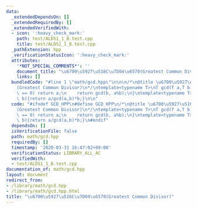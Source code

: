 ```yaml
---
data:
  _extendedDependsOn: []
  _extendedRequiredBy: []
  _extendedVerifiedWith:
  - icon: ':heavy_check_mark:'
    path: test/ALDS1_1_B.test.cpp
    title: test/ALDS1_1_B.test.cpp
  _pathExtension: hpp
  _verificationStatusIcon: ':heavy_check_mark:'
  attributes:
    '*NOT_SPECIAL_COMMENTS*': ''
    document_title: "\u6700\u5927\u516C\u7D04\u6570(Greatest Common Divisor)"
    links: []
  bundledCode: "#line 1 \"math/gcd.hpp\"\n\n\n/*\n@title \u6700\u5927\u516C\u7D04\u6570\
    (Greatest Common Divisor)\n*/\ntemplate<typename T>\nT gcd(T a,T b){\n    if(b\
    \ == 0) return a;\n    return gcd(b, a%b);\n}\ntemplate<typename T>\nT lcm(T a,T\
    \ b){return a/gcd(a,b)*b;}\n\n"
  code: "#ifndef GCD_HPP\n#define GCD_HPP\n/*\n@title \u6700\u5927\u516C\u7D04\u6570\
    (Greatest Common Divisor)\n*/\ntemplate<typename T>\nT gcd(T a,T b){\n    if(b\
    \ == 0) return a;\n    return gcd(b, a%b);\n}\ntemplate<typename T>\nT lcm(T a,T\
    \ b){return a/gcd(a,b)*b;}\n#endif"
  dependsOn: []
  isVerificationFile: false
  path: math/gcd.hpp
  requiredBy: []
  timestamp: '2020-03-31 16:47:02+09:00'
  verificationStatus: LIBRARY_ALL_AC
  verifiedWith:
  - test/ALDS1_1_B.test.cpp
documentation_of: math/gcd.hpp
layout: document
redirect_from:
- /library/math/gcd.hpp
- /library/math/gcd.hpp.html
title: "\u6700\u5927\u516C\u7D04\u6570(Greatest Common Divisor)"
---
```

